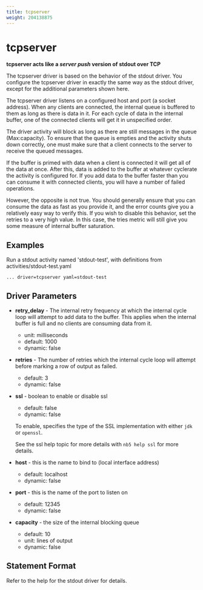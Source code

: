 ```yaml
---
title: tcpserver
weight: 204138875
---
```

# tcpserver

**tcpserver acts like a _server push_ version of stdout over TCP**

The tcpserver driver is based on the behavior of the stdout driver. You configure the tcpserver driver in exactly the
same way as the stdout driver, except for the additional parameters shown here.

The tcpserver driver listens on a configured host and port (a socket address). When any clients are connected, the
internal queue is buffered to them as long as there is data in it. For each cycle of data in the internal buffer, one of
the connected clients will get it in unspecified order.

The driver activity will block as long as there are still messages in the queue (Max:capacity). To ensure that the queue is empties and the activity shuts down correctly, one must make sure that a client connects to the server to receive the queued messages.

If the buffer is primed with data when a client is connected it will get all of the data at once. After this, data is
added to the buffer at whatever cyclerate the activity is configured for. If you add data to the buffer faster than you
can consume it with connected clients, you will have a number of failed operations.

However, the opposite is not true. You should generally ensure that you can consume the data as fast as you provide it,
and the error counts give you a relatively easy way to verify this. If you wish to disable this behavior, set the
retries to a very high value. In this case, the tries metric will still give you some measure of internal buffer
saturation.

## Examples

Run a stdout activity named 'stdout-test', with definitions from activities/stdout-test.yaml


    ... driver=tcpserver yaml=stdout-test

## Driver Parameters

- **retry_delay** - The internal retry frequency at which the internal cycle loop will attempt to add data to the
  buffer. This applies when the internal buffer is full and no clients are consuming data from it.
  - unit: milliseconds
  - default: 1000
  - dynamic: false
- **retries** - The number of retries which the internal cycle loop will attempt before marking a row of output as
  failed.
  - default: 3
  - dynamic: false

- **ssl** - boolean to enable or disable ssl
  - default: false
  - dynamic: false

  To enable, specifies the type of the SSL implementation with either `jdk` or `openssl`.

  See the ssl help topic for more details with `nb5 help ssl` for more details.

- **host** - this is the name to bind to (local interface address)
  - default: localhost
  - dynamic: false
- **port** - this is the name of the port to listen on
  - default: 12345
  - dynamic: false
- **capacity** - the size of the internal blocking queue
  - default: 10
  - unit: lines of output
  - dynamic: false

## Statement Format

Refer to the help for the stdout driver for details.
